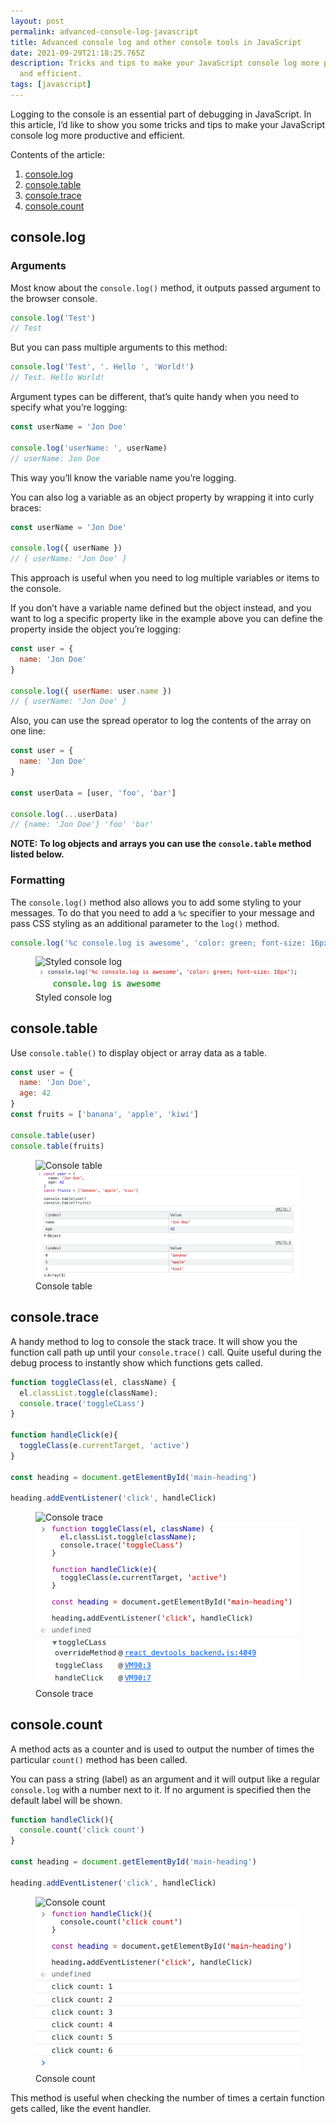 ```yaml
---
layout: post
permalink: advanced-console-log-javascript
title: Advanced console log and other console tools in JavaScript
date: 2021-09-29T21:18:25.765Z
description: Tricks and tips to make your JavaScript console log more productive
  and efficient.
tags: [javascript]
---
```

Logging to the console is an essential part of debugging in JavaScript. In this article, I’d like to show you some tricks and tips to make your JavaScript console log more productive and efficient.

Contents of the article:

1. [console.log](#consolelog)
2. [console.table](#consoletable)
3. [console.trace](#consoletrace)
4. [console.count](#consolecount)

## console.log

### Arguments

Most know about the `console.log()` method, it outputs passed argument to the browser console.

```javascript
console.log('Test')
// Test
```

But you can pass multiple arguments to this method:

```javascript
console.log('Test', '. Hello ', 'World!')
// Test. Hello World!
```

Argument types can be different, that’s quite handy when you need to specify what you’re logging:

```javascript
const userName = 'Jon Doe'

console.log('userName: ', userName)
// userName: Jon Doe
```

This way you’ll know the variable name you’re logging.

You can also log a variable as an object property by wrapping it into curly braces:

```javascript
const userName = 'Jon Doe'

console.log({ userName })
// { userName: 'Jon Doe' }
```

This approach is useful when you need to log multiple variables or items to the console.

If you don’t have a variable name defined but the object instead, and you want to log a specific property like in the example above you can define the property inside the object you’re logging:

```javascript
const user = {
  name: 'Jon Doe'
}

console.log({ userName: user.name })
// { userName: 'Jon Doe' }
```

Also, you can use the spread operator to log the contents of the array on one line:

```javascript
const user = {
  name: 'Jon Doe'
}

const userData = [user, 'foo', 'bar']

console.log(...userData)
// {name: 'Jon Doe'} 'foo' 'bar'
```

**NOTE: To log objects and arrays you can use the `console.table` method listed below.**

### Formatting

The `console.log()` method also allows you to add some styling to your messages. To do that you need to add a `%c` specifier to your message and pass CSS styling as an additional parameter to the `log()` method.

```javascript
console.log('%c console.log is awesome', 'color: green; font-size: 16px');
```

<figure>
  <img class="shadow lozad" data-src="/images/misc/styled-console-log.png" alt="Styled console log">
  <noscript>
    <img class="shadow" src="/images/misc/styled-console-log.png" alt="Styled console log">
  </noscript>
  <figcaption>Styled console log</figcaption>
</figure>

## console.table

Use `console.table()` to display object or array data as a table.

```javascript
const user = {
  name: 'Jon Doe',
  age: 42
}
const fruits = ['banana', 'apple', 'kiwi']

console.table(user)
console.table(fruits)
```

<figure>
  <img class="shadow lozad" data-src="/images/dev-tools/console-table.png" alt="Console table">
  <noscript>
    <img class="shadow" src="/images/dev-tools/console-table.png" alt="Console table">
  </noscript>
  <figcaption>Console table</figcaption>
</figure>

## console.trace

A handy method to log to console the stack trace. It will show you the function call path up until your `console.trace()` call. Quite useful during the debug process to instantly show which functions gets called.

```javascript
function toggleClass(el, className) {
  el.classList.toggle(className);
  console.trace('toggleCLass')
}

function handleClick(e){
  toggleClass(e.currentTarget, 'active')
}

const heading = document.getElementById('main-heading')

heading.addEventListener('click', handleClick)
```

<figure>
  <img class="shadow lozad" data-src="/images/dev-tools/console-trace.png" alt="Console trace">
  <noscript>
    <img class="shadow" src="/images/dev-tools/console-trace.png" alt="Console trace">
  </noscript>
  <figcaption>Console trace</figcaption>
</figure>

## console.count

A method acts as a counter and is used to output the number of times the particular `count()` method has been called.

You can pass a string (label) as an argument and it will output like a regular `console.log` with a number next to it. If no argument is specified then the default label will be shown.

```javascript
function handleClick(){
  console.count('click count')
}

const heading = document.getElementById('main-heading')

heading.addEventListener('click', handleClick)
```

<figure>
  <img class="shadow lozad" data-src="/images/dev-tools/console-count.png" alt="Console count">
  <noscript>
    <img class="shadow" src="/images/dev-tools/console-count.png" alt="Console count">
  </noscript>
  <figcaption>Console count</figcaption>
</figure>

This method is useful when checking the number of times a certain function gets called, like the event handler.